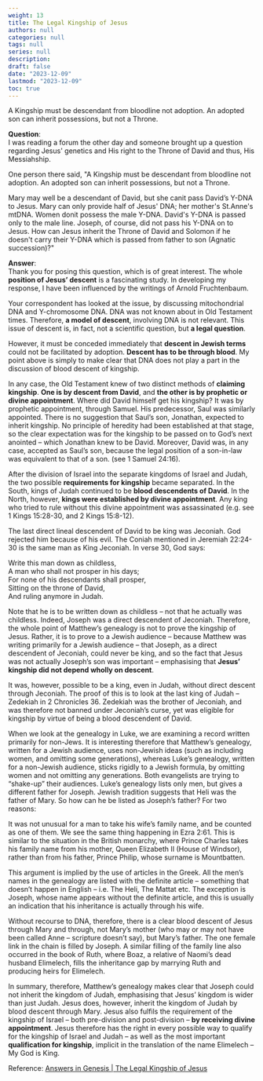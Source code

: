 ```yaml
---
weight: 13
title: The Legal Kingship of Jesus
authors: null
categories: null
tags: null
series: null
description: 
draft: false
date: "2023-12-09"
lastmod: "2023-12-09"
toc: true
---
```


<!--more-->

A Kingship must be descendant from bloodline not adoption. An adopted son can inherit possessions, but not a Throne.

<b>Question</b>:   
I was reading a forum the other day and someone brought up a question regarding Jesus' genetics and His right to the Throne of David and thus, His Messiahship.

One person there said, "A Kingship must be descendant from bloodline not adoption. An adopted son can inherit possessions, but not a Throne.

Mary may well be a descendant of David, but she canit pass David’s Y-DNA to Jesus. Mary can only provide half of Jesus' DNA; her mother's St.Anne's mtDNA. Women donit possess the male Y-DNA. David's Y-DNA is passed only to the male line. Joseph, of course, did not pass his Y-DNA on to Jesus. How can Jesus inherit the Throne of David and Solomon if he doesn't carry their Y-DNA which is passed from father to son (Agnatic succession)?"

<b>Answer</b>:  
 Thank you for posing this question, which is of great interest. The whole <b>position of Jesus’ descent</b> is a fascinating study. In developing my response, I have been influenced by the writings of Arnold Fruchtenbaum.

Your correspondent has looked at the issue, by discussing mitochondrial DNA and Y-chromosome DNA. DNA was not known about in Old Testament times. Therefore, <b>a model of descent</b>, involving DNA is not relevant. This issue of descent is, in fact, not a scientific question, but <b>a legal question</b>.

However, it must be conceded immediately that <b>descent in Jewish terms</b> could not be facilitated by adoption. <b>Descent has to be through blood</b>. My point above is simply to make clear that DNA does not play a part in the discussion of blood descent of kingship.

In any case, the Old Testament knew of two distinct methods of <b>claiming kingship</b>. <b>One is by descent from David</b>, and <b>the other is by prophetic or divine appointment</b>. Where did David himself get his kingship? It was by prophetic appointment, through Samuel. His predecessor, Saul was similarly appointed. There is no suggestion that Saul’s son, Jonathan, expected to inherit kingship. No principle of heredity had been established at that stage, so the clear expectation was for the kingship to be passed on to God’s next anointed – which Jonathan knew to be David. Moreover, David was, in any case, accepted as Saul’s son, because the legal position of a son-in-law was equivalent to that of a son. (see 1 Samuel 24:16).

After the division of Israel into the separate kingdoms of Israel and Judah, the two possible <b>requirements for kingship</b> became separated. In the South, kings of Judah continued to be <b>blood descendents of David</b>. In the North, however, <b>kings were established by divine appointment</b>. Any king who tried to rule without this divine appointment was assassinated (e.g. see 1 Kings 15:28-30, and 2 Kings 15:8-12).

The last direct lineal descendent of David to be king was Jeconiah. God rejected him because of his evil. The Coniah mentioned in Jeremiah 22:24-30 is the same man as King Jeconiah. In verse 30, God says:

Write this man down as childless,  
A man who shall not prosper in his days;  
For none of his descendants shall prosper,  
Sitting on the throne of David,  
And ruling anymore in Judah. 

Note that he is to be written down as childless – not that he actually was childless. Indeed, Joseph was a direct descendent of Jeconiah. Therefore, the whole point of Matthew’s genealogy is not to prove the kingship of Jesus. Rather, it is to prove to a Jewish audience – because Matthew was writing primarily for a Jewish audience – that Joseph, as a direct descendent of Jeconiah, could never be king, and so the fact that Jesus was not actually Joseph’s son was important – emphasising that <b>Jesus’ kingship did not depend wholly on descent</b>.

It was, however, possible to be a king, even in Judah, without direct descent through Jeconiah. The proof of this is to look at the last king of Judah – Zedekiah in 2 Chronicles 36. Zedekiah was the brother of Jeconiah, and was therefore not banned under Jeconiah’s curse, yet was eligible for kingship by virtue of being a blood descendent of David.

When we look at the genealogy in Luke, we are examining a record written primarily for non-Jews. It is interesting therefore that Matthew’s genealogy, written for a Jewish audience, uses non-Jewish ideas (such as including women, and omitting some generations), whereas Luke’s genealogy, written for a non-Jewish audience, sticks rigidly to a Jewish formula, by omitting women and not omitting any generations. Both evangelists are trying to “shake-up” their audiences. Luke’s genealogy lists only men, but gives a different father for Joseph. Jewish tradition suggests that Heli was the father of Mary. So how can he be listed as Joseph’s father? For two reasons:

It was not unusual for a man to take his wife’s family name, and be counted as one of them. We see the same thing happening in Ezra 2:61. This is similar to the situation in the British monarchy, where Prince Charles takes his family name from his mother, Queen Elizabeth II (House of Windsor), rather than from his father, Prince Philip, whose surname is Mountbatten.

This argument is implied by the use of articles in the Greek. All the men’s names in the genealogy are listed with the definite article – something that doesn’t happen in English – i.e. The Heli, The Mattat etc. The exception is Joseph, whose name appears without the definite article, and this is usually an indication that his inheritance is actually through his wife.

Without recourse to DNA, therefore, there is a clear blood descent of Jesus through Mary and through, not Mary’s mother (who may or may not have been called Anne – scripture doesn’t say), but Mary’s father. The one female link in the chain is filled by Joseph. A similar filling of the family line also occurred in the book of Ruth, where Boaz, a relative of Naomi’s dead husband Elimelech, fills the inheritance gap by marrying Ruth and producing heirs for Elimelech.

In summary, therefore, Matthew’s genealogy makes clear that Joseph could not inherit the kingdom of Judah, emphasising that Jesus’ kingdom is wider than just Judah. Jesus does, however, inherit the kingdom of Judah by blood descent through Mary. Jesus also fulfils the requirement of the kingship of Israel – both pre-division and post-division – <b>by receiving divine appointment</b>. Jesus therefore has the right in every possible way to qualify for the kingship of Israel and Judah – as well as the most important <b>qualification for kingship</b>, implicit in the translation of the name Elimelech – My God is King. 

Reference: <a href = "https://answersingenesis.org/jesus/birth/the-legal-kingship-of-jesus/" target="_blank" rel="noopener noreferrer">Answers in Genesis | The Legal Kingship of Jesus</a>